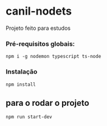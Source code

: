 # canil-nodets
Projeto feito para estudos 

### Pré-requisitos globais:
`npm i -g nodemon typescript ts-node`

### Instalação 
`npm install`

## para o rodar o projeto 
`npm run start-dev`